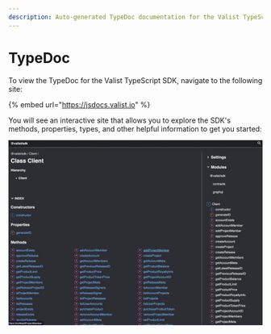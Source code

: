 ```yaml
---
description: Auto-generated TypeDoc documentation for the Valist TypeScript SDK
---
```


# TypeDoc

To view the TypeDoc for the Valist TypeScript SDK, navigate to the following site:

{% embed url="https://jsdocs.valist.io" %}

You will see an interactive site that allows you to explore the SDK's methods, properties, types, and other helpful information to get you started:

![TypeDoc Site](<../.gitbook/assets/image (7).png>)
